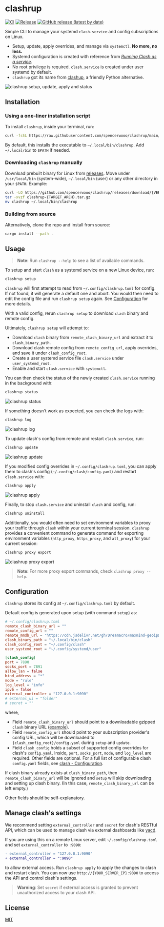 # clashrup

[![CI](https://github.com/spencerwooo/clashrup/actions/workflows/ci.yml/badge.svg)](https://github.com/spencerwooo/clashrup/actions/workflows/ci.yml)
[![Release](https://github.com/spencerwooo/clashrup/actions/workflows/release.yml/badge.svg)](https://github.com/spencerwooo/clashrup/actions/workflows/release.yml)
[![GitHub release (latest by date)](https://img.shields.io/github/v/release/spencerwooo/clashrup)](https://github.com/spencerwooo/clashrup/releases/latest)

Simple CLI to manage your systemd `clash.service` and config subscriptions on Linux.

- Setup, update, apply overrides, and manage via `systemctl`. **No more, no less.**
- Systemd configuration is created with reference from [*Running Clash as a service*](https://github.com/Dreamacro/clash/wiki/Running-Clash-as-a-service).
- No root privilege is required. `clash.service` is created under user systemd by default.
- `clashrup` got its name from [clashup](https://github.com/felinae98/clashup), a friendly Python alternative.

![clashrup setup, update, apply and status](https://user-images.githubusercontent.com/32114380/210590025-35ac3977-60ab-452c-a0f1-7c3d5707b0e1.png)

## Installation

### Using a one-liner installation script

To install `clashrup`, inside your terminal, run:

```bash
curl -fsSL https://raw.githubusercontent.com/spencerwooo/clashrup/main/install.sh | sh -
```

By default, this installs the executable to `~/.local/bin/clashrup`. Add `~/.local/bin` to `$PATH` if needed.

### Downloading `clashrup` manually

Download prebuilt binary for Linux from [releases](https://github.com/spencerwooo/clashrup/releases/latest). Move under
`/usr/local/bin` (system-wide), `~/.local/bin` (user) or any other directory in your `$PATH`. Example:

```bash
curl -LO https://github.com/spencerwooo/clashrup/releases/download/{VERSION}/clashrup-{TARGET_ARCH}.tar.gz
tar -xvzf clashrup-{TARGET_ARCH}.tar.gz
mv clashrup ~/.local/bin/clashrup
```

### Building from source

Alternatively, clone the repo and install from source:

```bash
cargo install --path .
```

## Usage

> **Note**: Run `clashrup --help` to see a list of available commands.

To setup and start `clash` as a systemd service on a new Linux device, run:

```bash
clashrup setup
```

`clashrup` will first attempt to read from `~/.config/clashrup.toml` for config. If not found, it will generate a
default one and abort. You would then need to edit the config file and run `clashrup setup` again. See
[Configuration](#configuration) for more details.

With a valid config, rerun `clashrup setup` to download `clash` binary and remote config.

Ultimately, `clashrup setup` will attempt to:

- Download `clash` binary from `remote_clash_binary_url` and extract it to `clash_binary_path`.
- Download clash remote config from `remote_config_url`, apply overrides, and save it under `clash_config_root`.
- Create a user systemd service file `clash.service` under `user_systemd_root`.
- Enable and start `clash.service` with `systemctl`.

You can then check the status of the newly created `clash.service` running in the background with:

```bash
clashrup status
```

![clashrup status](https://user-images.githubusercontent.com/32114380/211195268-b2b55e92-7ca8-4df0-9956-7abaeb1b4711.png)

If something doesn't work as expected, you can check the logs with:

```bash
clashrup log
```

![clashrup log](https://user-images.githubusercontent.com/32114380/211195288-fcf467a7-7a7a-4308-b84b-d28fc104d622.png)

To update clash's config from remote and restart `clash.service`, run:

```bash
clashrup update
```

![clashrup update](https://user-images.githubusercontent.com/32114380/211195315-628e00d3-cccb-4832-ab01-4677aba44e8f.png)

If you modified config overrides in `~/.config/clashrup.toml`, you can apply them to clash's config
(`~/.config/clash/config.yaml`) and restart `clash.service` with:

```bash
clashrup apply
```

![clashrup apply](https://user-images.githubusercontent.com/32114380/211195224-ecc9e402-3d88-420f-8b05-bd2d242e8cd6.png)

Finally, to stop `clash.service` and uninstall `clash` and config, run:

```bash
clashrup uninstall
```

Additionally, you would often need to set environment variables to proxy your traffic through `clash` within your
current terminal session. `clashrup` provides a convenient command to generate command for exporting environment
variables (`http_proxy`, `https_proxy`, and `all_proxy`) for your current session:

```bash
clashrup proxy export
```

![clashrup proxy export](https://user-images.githubusercontent.com/32114380/211195082-fecdb1ce-8fbc-4d73-8266-d64496afb218.png)

> **Note**: For more proxy export commands, check `clashrup proxy --help`.

## Configuration

`clashrup` stores its config at `~/.config/clashrup.toml` by default.

Default config is generated upon setup (with command `setup`) as:

```toml
# ~/.config/clashrup.toml
remote_clash_binary_url = ""
remote_config_url = ""
remote_mmdb_url = "https://cdn.jsdelivr.net/gh/Dreamacro/maxmind-geoip@release/Country.mmdb"
clash_binary_path = "~/.local/bin/clash"
clash_config_root = "~/.config/clash"
user_systemd_root = "~/.config/systemd/user"

[clash_config]
port = 7890
socks_port = 7891
allow_lan = false
bind_address = "*"
mode = "rule"
log_level = "info"
ipv6 = false
external_controller = "127.0.0.1:9090"
# external_ui = "folder"
# secret = ""
```

where,

- Field `remote_clash_binary_url` should point to a downloadable gzipped `clash` binary URL
  ([example](https://github.com/MetaCubeX/Clash.Meta/releases/download/v1.14.0/Clash.Meta-linux-amd64-v1.14.0.gz)).
- Field `remote_config_url` should point to your subscription provider's config URL, which will be downloaded to
  `{clash_config_root}/config.yaml` during `setup` and `update`.
- Field `clash_config` holds a subset of supported config overrides for clash's `config.yaml`. Inside, `port`,
  `socks_port`, `mode`, and `log_level` are required. Other fields are optional. For a full list of configurable clash
  `config.yaml` fields, see [clash - Configuration](https://github.com/Dreamacro/clash/wiki/configuration).

If clash binary already exists at `clash_binary_path`, then `remote_clash_binary_url` will be ignored and `setup` will
skip downloading and setting up clash binary. (In this case, `remote_clash_binary_url` can be left empty.)

Other fields should be self-explanatory.

## Manage clash's settings

We recommend setting `external_controller` and `secret` for clash's RESTful API, which can be used to manage clash via
external dashboards like [yacd](https://github.com/haishanh/yacd).

If you are using this on a remote Linux server, edit `~/.config/clashrup.toml` and set `external_controller` to `:9090`:

```diff
- external_controller = "127.0.0.1:9090"
+ external_controller = ":9090"
```

to allow external access. Run `clashrup apply` to apply the changes to clash and restart clash. You can now use
`http://{YOUR_SERVER_IP}:9090` to access the API and control clash's settings.

> **Warning**: Set `secret` if external access is granted to prevent unauthorized access to your clash API.

## License

[MIT](LICENSE)
